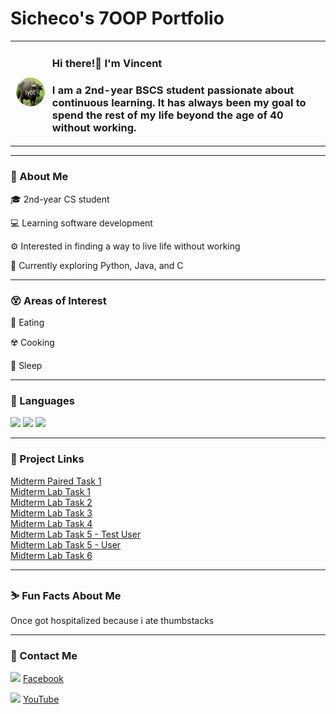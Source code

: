 <h1 align="left">
  Sicheco's 7OOP Portfolio
</h1>

<div align="left">
  <table>
    <tr>
      <td>
        <img src="images/iyot.jpg" width="150" border="2" style="border-color:white; border-radius:50%;">
      </td>
      <td>
        <h3>Hi there!👋 I'm Vincent</h3>
        <h3> I am a 2nd-year BSCS student passionate about continuous learning. It has always been my goal to spend the rest of my life beyond the age of 40 without working.</h3>
      </td>
    </tr>
  </table>
</div> 

---

<div>
  <h3>🧠 About Me</h3>
  <p>🎓 2nd-year CS student</p>
  <p>💻 Learning software development</p>
  <p>⚙️ Interested in finding a way to live life without working</p>
  <p>📘 Currently exploring Python, Java, and C</p>
</div>

---

<div>
  <h3>😵 Areas of Interest</h3>
  <p>🍼 Eating</p>
  <p>☢️ Cooking </p>
  <p>👯 Sleep</p>
</div>

---

<div>
  <h3>🧰 Languages</h3>
  <div>
    <img src="https://img.shields.io/badge/Java-ED8B00?style=for-the-badge&logo=java&logoColor=white"/>
    <img src="https://img.shields.io/badge/C-00599C?style=for-the-badge&logo=c&logoColor=white"/>
    <img src="https://img.shields.io/badge/Python-3776AB?style=for-the-badge&logo=python&logoColor=white"/>
  </div>
</div>

---

<div>
  <h3>💬 Project Links</h3>
  <a href="projects/001_MPT1.pdf" target="_blank">Midterm Paired Task 1</a>
  <br>
  <a href="projects/002_MLT1.pdf" target="_blank">Midterm Lab Task 1</a>
  <br>
  <a href="projects/003_MLT2.pdf" target="_blank">Midterm Lab Task 2</a>
  <br>
  <a href="projects/004_MLT3.py" target="_blank">Midterm Lab Task 3</a>
  <br>
  <a href="projects/005_MLT4.py" target="_blank">Midterm Lab Task 4</a>
  <br>
  <a href="projects/006_MLT5_testUser.py" target="_blank">Midterm Lab Task 5 - Test User</a>
  <br>
  <a href="projects/006_MLT5_user.py" target="_blank">Midterm Lab Task 5 - User</a>
  <br>
  <a href="projects/007_MLT6.pdf" target="_blank">Midterm Lab Task 6</a>
  <br>
</div>

---

<div>
  <h3>⛷️ Fun Facts About Me</h3>
  <p>Once got hospitalized because i ate thumbstacks</p>
  <p></p>
</div>

---

<div>
  <h3>👤 Contact Me</h3>
  <p>
  <img src="https://cdn.jsdelivr.net/gh/simple-icons/simple-icons/icons/facebook.svg" width="20"> 
  <a href="https://www.facebook.com/vincentsicheco" target="_blank">Facebook</a>
  </p>
  <p>
  <img src="https://cdn.jsdelivr.net/gh/simple-icons/simple-icons/icons/youtube.svg" width="20"> 
  <a href="https://www.youtube.com/@VINCENTRHIANSICHECO" target="_blank">YouTube</a>
  </p>
</div>

